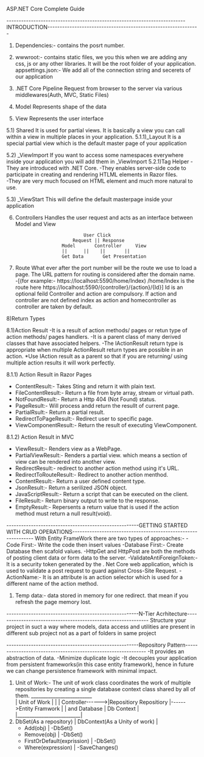 ASP.NET Core Complete Guide

-------------------------------------------------------------------------INTRODUCTION--------------------------------------------------------------
1) Dependencies:- contains the posrt number.
2) wwwroot:- contains static files, we you this when we are adding any css, js or any other libraries. It will be the  root folder of your application.
appsettings.json:- We add all of the connection string and secerets of our application


3) .NET Core Pipeline
Request from browser to the server  via various middlewares(Auth, MVC, Static Files)


4) Model
Represents shape of the  data


5) View
Represents the user interface

5.1) Shared
It is used for partial views. It is  basically a view you can call within a view in multiple places in your application.
5.1.1)_Layout
It is  a special partial view which is the  default master page of your application

5.2) _ViewImport
If you want to access some namespaces everywhere inside your application you will add them in _ViewImport
5.2.1)Tag Helper
-They are introduced with .NET Core.
-They enables server-side code to participate in creating and rendering HTLML elements in Razor files.	
-They are very much focused on HTML element and much more natural to use.


5.3) _ViewStart
This will define the default masterpage inside your application


6) Controllers
Handles the  user request and acts as an interface between Model and View



								User Click
							Request || Response
						Model	    Controller	   View
 						||	    ||    ||	   ||
  						Get Data	   Get Presentation



7) Route
What ever after the  port number  will be the route we use to load a page.
The URL pattern for routing is considered after the domain name.
-[(for example:- https://localhost:5590/home/Index) /home/Index is the route here
		     https://localhost:5590/{controller}/{action}/{Id}]
Id is  an optional feild Controller and action are compulsory. If action and controller are not defined index as action and homecontroller as  controller are taken by default.

8)Return Types

8.1)Action Result
-It is a result of action methods/ pages or retun type of action methods/ pages handlers.
-It is a parent class of many derived classes that have associated helpers.
-The IActionResult return type is appropriate when multiple ActionResult return types are possible in an action.
*Use IAction result as a parent so that if you are returning/ using multiple action results it will work perfectly.

8.1.1) Action Result in Razor Pages
- ContentResult:- Takes Sting and return it with plain text.
- FileContentResult:- Return a file from byte array, stream or virtual path.
- NotFoundResult:- Return a Http 404 (Not Found) status.
- PageResult:- Will process andd return the resullt of current page.
- PartialRsult:- Return a partial result.
- RedirectToPageResult:- Redirect user to specific page.
- ViewComponentResult:- Return the result of executing ViewComponent.

8.1.2) Action Result in MVC
- ViewResult:- Renders view as a WebPage.
- PartialViewResult:- Renders a partial view. which means a section of view can be rendered into another view.
- RedirectResult:- redirect to another action method using it's URL.
- RedirectToRouteResult:- Redirect to another action menthod.
- ContentResult:- Return a user defined content type.
- JsonResult:- Return a serilized JSON object.
- JavaScriptResult:- Return a script that can be executed on the client.
- FileResult:- Return binary output to write to the response.
- EmptyResult:- Repersents a return value that is used if the action method must return a null result(void).

------------------------------------------------------GETTING STARTED WITH CRUD OPERATIONS--------------------------------------------------------------
With Entity FrameWork there are two types of approaches:-
-Code First:- Write the code then insert values
-Database First:- Create Database then scafold values.
-HttpGet and HttpPost are both the methods of posting client data or form data to the server.
-ValidateAntiForeignToken:- It is a security token generated by the . Net Core web application, which is used to validate a post request to guard against Cross-Site Request.
-ActionName:- It is an attribute is an action selector which is used for a different name of the action method.

1) Temp data:- data stored in memory for one redirect. that mean if you refresh the page memory lost.

------------------------------------------------------N-Tier Acrhitecture--------------------------------------------------------------
Structure your project in suct a way where models, data access and utilities are present in different sub project not as a part of folders in same project

------------------------------------------------------Repository Pattern--------------------------------------------------------------
-It provides an abstraction of data.
-Minimize duplicate logic
-It decouples your application from persistent frameworks(in this case entity framework), hence in future we can change persistence framework with minimal impact.

1) Unit of Work:- The unit of work class coordinates the work of multiple repositories by creating a single database context class shared by all of them.
										_________________________	
									     |	Unit of Work	  |
							                 |				  |
							Controller------>|Repositiory	  Repositiory |------>Entity Framwork
									     |				  |	   and Database
									     |	Db Context	 	  |
									     |__________________________|
2) DbSet(As a repository)		|	DbContext(As a Unity of work)
						|	   
   - Add(obj)				|   	-DbSet()
   - Remove(obj)				|   	-DbSet()
   - FirstOrDefault(exprission)	|   	-DbSet()
   - Where(expression)			|   	-SaveChanges()